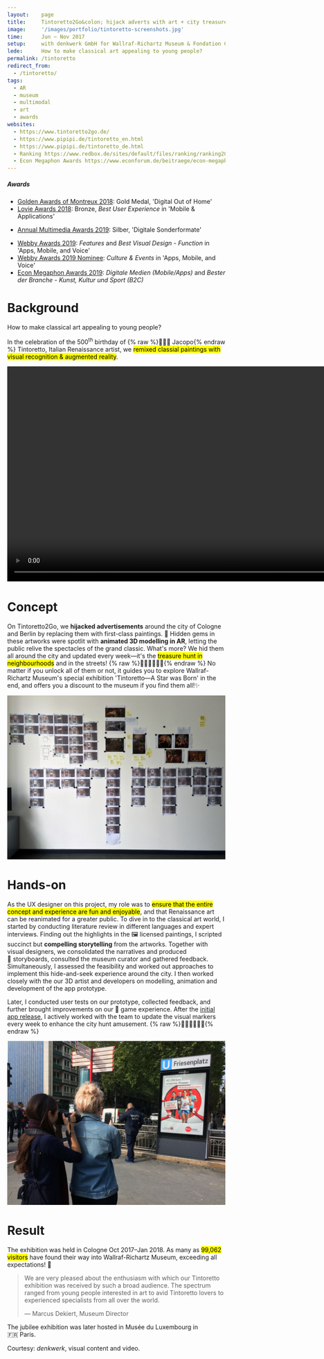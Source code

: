 ```yaml
---
layout:    page
title:     Tintoretto2Go&colon; hijack adverts with art + city treasure hunt
image:     '/images/portfolio/tintoretto-screenshots.jpg'
time:      Jun ~ Nov 2017
setup:     with denkwerk GmbH for Wallraf-Richartz Museum & Fondation Corboud.
lede:      How to make classical art appealing to young people?
permalink: /tintoretto
redirect_from:
  - /tintoretto/
tags:
  - AR
  - museum
  - multimodal
  - art
  - awards
websites:
  - https://www.tintoretto2go.de/
  - https://www.pipipi.de/tintoretto_en.html
  - https://www.pipipi.de/tintoretto_de.html
  - Ranking https://www.redbox.de/sites/default/files/ranking/ranking2019/details/215.htm
  - Econ Megaphon Awards https://www.econforum.de/beitraege/econ-megaphon-awards/2019/mobileapps/tintoretto2go (exp)
---
```


<div class="extras" markdown="1">

##### Awards

- [Golden Awards of Montreux 2018](http://www.goldenawardmontreux.com/winners2018/winners2018-digital.html): Gold Medal, 'Digital Out of Home'
- [Lovie Awards 2018](https://winners.lovieawards.eu/#!y=2018&m=274): Bronze, *Best User Experience* in 'Mobile & Applications'
<!--- Facebook post: https://www.facebook.com/denkwerk/posts/10156682556103426/
	  Twitter: https://twitter.com/denkwerk/status/1051809941558886400
	  iOS App: https://apps.apple.com/us/app/tintoretto2go/id1292594289 --->
- [Annual Multimedia Awards 2019](https://www.annual-multimedia.de/gewinner-2019): Silber, 'Digitale Sonderformate'
<!--- Artsy report: https://www.artsy.net/news/artsy-editorial-tate-augmented-reality-street-art-application-2019-webby-awards-nominees --->
- [Webby Awards 2019](https://www.webbyawards.com/winners/2019/apps-mobile-and-voice/apps-mobile-features/best-visual-design-function/tintoretto2go/): *Features* and *Best Visual Design - Function* in 'Apps, Mobile, and Voice'
- [Webby Awards 2019 Nominee](https://www.webbyawards.com/winners/2019/apps-mobile-and-voice/apps-mobile-sites-general/culture-events/tintoretto2go/): *Culture & Events* in 'Apps, Mobile, and Voice'
- [Econ Megaphon Awards 2019](https://web.archive.org/web/20200803084343/https://www.econforum.de/beitraege/econ-megaphon-awards/2019/mobileapps/tintoretto2go): *Digitale Medien (Mobile/Apps)* and *Bester der Branche - Kunst, Kultur und Sport (B2C)*

</div>

# Background
How to make classical art appealing to young people?

In the celebration of the 500<sup>th</sup> birthday of {% raw %}<span style="display: inline-block">👨🏻‍🎨 Jacopo</span>{% endraw %} Tintoretto, Italian Renaissance artist, we <mark>remixed classial paintings with visual recognition & augmented reality</mark>.

<video width="992" controls>
<source src="https://www.pipipi.de/fileadmin/dam/awards/tintoretto2go/tintoretto2go_master_mp4_en_klein_2.mp4" type="video/mp4">
</video>

# Concept
On Tintoretto2Go, we **hijacked advertisements** around the city of Cologne and Berlin by replacing them with first-class paintings. 💎 Hidden gems in these artworks were spotlit with **animated 3D modelling in AR**, letting the public relive the spectacles of the grand classic. What's more? We hid them all around the city and updated every week—it's the <mark>treasure hunt in neighbourhoods</mark> and in the streets! {% raw %}<span style="display: inline-block">🕵🏻‍♀️🕵🏽‍♂️</span>{% endraw %} No matter if you unlock all of them or not, it guides you to explore Wallraf-Richartz Museum's special exhibition 'Tintoretto—A Star was Born' in the end, and offers you a discount to the museum if you find them all!✨

![Storyboard for Tintoretto2Go, narratives of Renaissance masterpiece](/images/portfolio/tintoretto-storyboard-2.jpg)

# Hands-on
As the UX designer on this project, my role was to <mark>ensure that the entire concept and experience are fun and enjoyable</mark>, and that Renaissance art can be reanimated for a greater public. To dive in to the classical art world, I started by conducting literature review in different languages and expert interviews. Finding out the highlights in the 🖼 licensed paintings, I scripted succinct but **compelling storytelling** from the artworks. Together with visual designers, we consolidated the narratives and produced 🌌 storyboards, consulted the museum curator and gathered feedback. Simultaneously, I assessed the feasibility and worked out approaches to implement this hide-and-seek experience around the city. I then worked closely with the our 3D artist and developers on modelling, animation and development of the app prototype.

Later, I conducted user tests on our prototype, collected feedback, and further brought improvements on our 👾 game experience. After the [initial app release](https://apps.apple.com/us/app/tintoretto2go/id1292594289), I actively worked with the team to update the visual markers every week to enhance the city hunt amusement. {% raw %}<span style="display: inline-block">🏃🏻‍♂️🏃🏼‍♀️</span>{% endraw %}

![On-site testing for AR storytelling](/images/portfolio/tintoretto-test-compressed.jpg)

# Result
The exhibition was held in Cologne Oct 2017–Jan 2018. As many as <mark>99,062 visitors</mark> have found their way into Wallraf-Richartz Museum, exceeding all expectations! 🎪

> We are very pleased about the enthusiasm with which our Tintoretto exhibition was received by such a broad audience. The spectrum ranged from young people interested in art to avid Tintoretto lovers to experienced specialists from all over the world.
>
> — Marcus Dekiert, Museum Director

The jubilee exhibition was later hosted in Musée du Luxembourg in 🇫🇷 Paris.

<div class="extras" markdown="1">
Courtesy: <i>denkwerk</i>, visual content and video.
</div>
